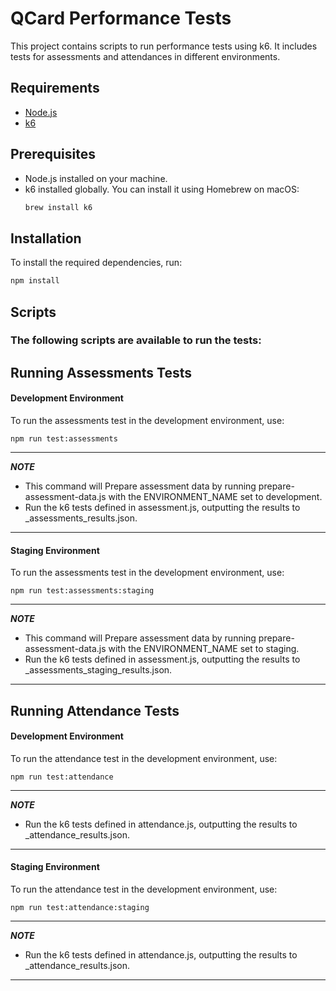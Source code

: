 # QCard Performance Tests

This project contains scripts to run performance tests using k6. It includes tests for assessments and attendances in different environments.

## Requirements

- [Node.js](https://nodejs.org/)
- [k6](https://k6.io/)


## Prerequisites

- Node.js installed on your machine.
- k6 installed globally. You can install it using Homebrew on macOS:
  ```bash
  brew install k6
  
## Installation

To install the required dependencies, run:

```bash
npm install
```

## Scripts
### The following scripts are available to run the tests:

## Running Assessments Tests
#### Development Environment
To run the assessments test in the development environment, use:

```
npm run test:assessments
```
---
***NOTE***

* This command will Prepare assessment data by running prepare-assessment-data.js with the ENVIRONMENT_NAME set to development.
* Run the k6 tests defined in assessment.js, outputting the results to _assessments_results.json.


---

#### Staging Environment
To run the assessments test in the development environment, use:

```
npm run test:assessments:staging
```
---
***NOTE***

* This command will Prepare assessment data by running prepare-assessment-data.js with the ENVIRONMENT_NAME set to staging.
* Run the k6 tests defined in assessment.js, outputting the results to _assessments_staging_results.json.


---


## Running Attendance Tests
#### Development Environment
To run the attendance test in the development environment, use:

```
npm run test:attendance
```
---
***NOTE***

* Run the k6 tests defined in attendance.js, outputting the results to _attendance_results.json.


---

#### Staging Environment
To run the attendance test in the development environment, use:

```
npm run test:attendance:staging
```
---
***NOTE***

* Run the k6 tests defined in attendance.js, outputting the results to _attendance_results.json.


---
